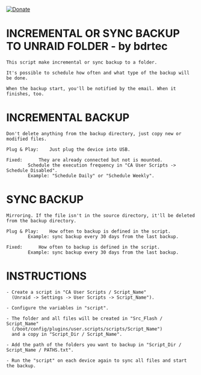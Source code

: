 [![Donate](https://img.shields.io/badge/Donate-PayPal-green.svg)](https://www.paypal.com/donate?business=QVR5JEKFBASVW&no_recurring=0&currency_code=USD)
# INCREMENTAL OR SYNC BACKUP TO UNRAID FOLDER - by bdrtec
	This script make incremental or sync backup to a folder.

	It's possible to schedule how often and what type of the backup will be done.

	When the backup start, you'll be notified by the email. When it finishes, too.

# INCREMENTAL BACKUP
	Don't delete anything from the backup directory, just copy new or modified files.
	
	Plug & Play: 	Just plug the device into USB.
	
 	Fixed:		They are already connected but not is mounted.
 			Schedule the execution frequency in "CA User Scripts -> Schedule Disabled".
			Example: "Schedule Daily" or "Schedule Weekly".

# SYNC BACKUP
	Mirroring. If the file isn't in the source directory, it'll be deleted from the backup directory.
	
	Plug & Play:	How often to backup is defined in the script.
			Example: sync backup every 30 days from the last backup.
	
	Fixed:		How often to backup is defined in the script.
			Example: sync backup every 30 days from the last backup.
			
# INSTRUCTIONS
	- Create a script in "CA User Scripts / Script_Name"
	  (Unraid -> Settings -> User Scripts -> Script_Name").

  	- Configure the variables in "script".

	- The folder and all files will be created in "Src_Flash / Script_Name"
	  (/boot/config/plugins/user.scripts/scripts/Script_Name")
	  and a copy in "Script_Dir / Script_Name".

	- Add the path of the folders you want to backup in "Script_Dir / Script_Name / PATHS.txt".

	- Run the "script" on each device again to sync all files and start the backup.

